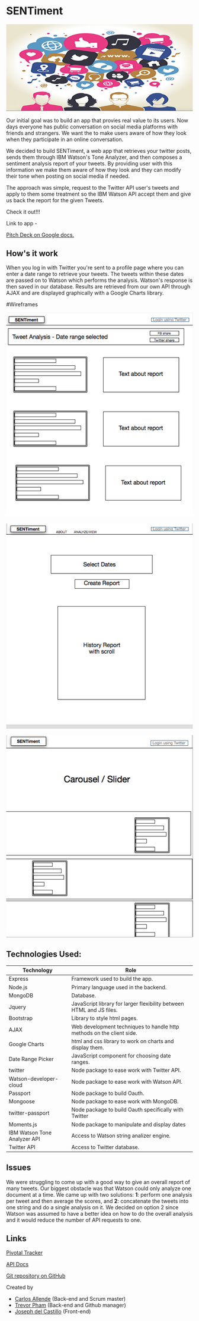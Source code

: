 # SENTiment

![](./public/images/SentimentImage.png)

Our initial goal was to build an app that provies real value to its users. Now days everyone has public conversation on social media platforms with friends and strangers. We want the to make users aware of how they look when they participate in an online conversation. 

We decided to build SENTiment, a web app that retrieves your twitter posts, sends them through IBM Watson's Tone Analyzer, and then composes a sentiment analysis report of your tweets. By providing user with this information we make them aware of how they look and they can modify their tone when posting on social media if needed.

The approach was simple, request to the Twitter API user's tweets and apply to them some treatment so the IBM Watson API accept them and give us back the report for the given Tweets.

Check it out!!!

Link to app - 



[Pitch Deck on Google docs.](https://docs.google.com/presentation/d/1gLL5K8bnQC0_a563k9mCnNnDUxLli_goIzNYAYA6PsM/edit?usp=sharing)



## How's it work

When you log in with Twitter you're sent to a profile page where you can enter a date range to retrieve your tweets.  The tweets within these dates are passed on to Watson which performs the analysis.  Watson's response is then saved in our database.  Results are retrieved from our own API through AJAX and are displayed graphically with a Google Charts library.



#Wireframes

![](./public/images/WireFrame1.png)

![](./public/images/WireFrame2.png)

![](./public/images/WireFrame3.png)



## Technologies Used: 

| Technology                   | Role                                     |
| ---------------------------- | ---------------------------------------- |
| Express                      | Framework used to build the app.         |
| Node.js                      | Primary language used in the backend.    |
| MongoDB                      | Database.                                |
| Jquery                       | JavaScript library for larger flexibility between HTML and JS files. |
| Bootstrap                    | Library to style html pages.             |
| AJAX                         | Web development techniques to handle http methods on the client side. |
| Google Charts                | html and css library to work on charts and display them. |
| Date Range Picker            | JavaScript component for choosing date ranges. |
| twitter                      | Node package to ease work with Twitter API. |
| Watson-developer-cloud       | Node package to ease work with Watson API. |
| Passport                     | Node package to build Oauth.             |
| Mongoose                     | Node package to ease work with MongoDB.  |
| twitter-passport             | Node package to build Oauth specifically with Twitter |
| Moments.js                   | Node package to manipulate and display dates |
| IBM Watson Tone Analyzer API | Access to Watson string analizer engine. |
| Twitter API                  | Access to Twitter database.              |



## Issues

We were struggling to come up with a good way to give an overall report of many tweets.  Our biggest obstacle was that Watson could only analyze one document at a time. We came up with two solutions: __1__: perform one analysis per tweet and then average the scores, and __2__: concatenate the tweets into one string and do a single analysis on it.  We decided on option 2 since Watson was assumed to have a better idea on how to do the overall analysis and it would reduce the number of API requests to one.

## Links

[Pivotal Tracker](https://www.pivotaltracker.com/n/projects/1582337)

[API Docs](https://github.com/chinibi/empathy/wiki/API-Docs)

[Git repository on GitHub](https://github.com/chinibi/empathy.git)

Created by 

- [Carlos Allende](https://github.com/vanpeta) (Back-end and Scrum master)
- [Trevor Pham](https://github.com/chinibi) (Back-end and Github manager)
- [Joseph del Castillo](https://github.com/josephdc) (Front-end)